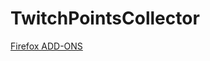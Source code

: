 # TwitchPointsCollector
[Firefox ADD-ONS](https://addons.mozilla.org/en-US/firefox/addon/twitch-points-collector/)
